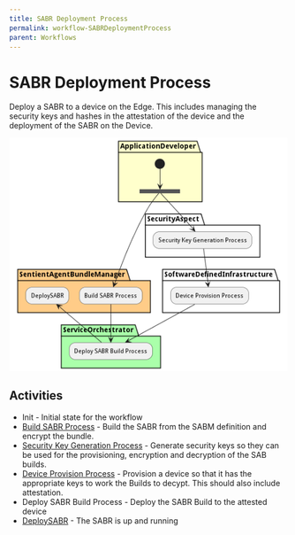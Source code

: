 ```yaml
---
title: SABR Deployment Process
permalink: workflow-SABRDeploymentProcess
parent: Workflows
---
```

# SABR Deployment Process

Deploy a SABR to a device on the Edge. This includes managing the security keys and hashes in the attestation of the device and the deployment of the SABR on the Device.

![Workflow Diagram](./SABRDeploymentProcess.png)

## Activities

* Init - Initial state for the workflow
* [Build SABR Process](workflow-BuildSABRProcess) - Build the SABR from the SABM definition and encrypt the bundle.
* [Security Key Generation Process](workflow-SecurityKeyGenerationProcess) - Generate security keys so they can be used for the provisioning, encryption and decryption of the SAB builds.
* [Device Provision Process](workflow-DeviceProvisionProcess) - Provision a device so that it has the appropriate keys to work the Builds to decypt. This should also include attestation.
* Deploy SABR Build Process - Deploy the SABR Build to the attested device
* [DeploySABR](scenario-DeploySABR) - The SABR is up and running
